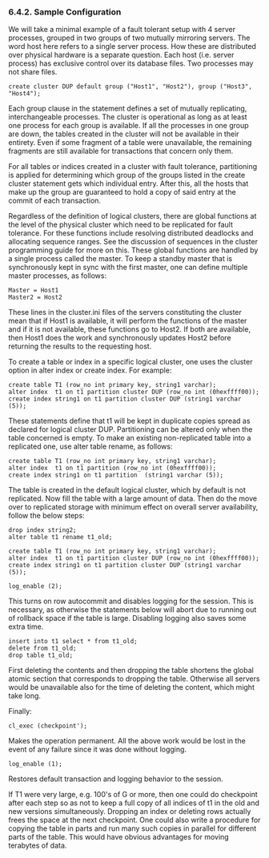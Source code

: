 <div id="faultfaulttolersampleconfig" class="section">

<div class="titlepage">

<div>

<div>

### 6.4.2. Sample Configuration

</div>

</div>

</div>

We will take a minimal example of a fault tolerant setup with 4 server
processes, grouped in two groups of two mutually mirroring servers. The
word host here refers to a single server process. How these are
distributed over physical hardware is a separate question. Each host
(i.e. server process) has exclusive control over its database files. Two
processes may not share files.

``` programlisting
create cluster DUP default group ("Host1", "Host2"), group ("Host3", "Host4");
```

Each group clause in the statement defines a set of mutually
replicating, interchangeable processes. The cluster is operational as
long as at least one process for each group is available. If all the
processes in one group are down, the tables created in the cluster will
not be available in their entirety. Even if some fragment of a table
were unavailable, the remaining fragments are still available for
transactions that concern only them.

For all tables or indices created in a cluster with fault tolerance,
partitioning is applied for determining which group of the groups listed
in the create cluster statement gets which individual entry. After this,
all the hosts that make up the group are guaranteed to hold a copy of
said entry at the commit of each transaction.

Regardless of the definition of logical clusters, there are global
functions at the level of the physical cluster which need to be
replicated for fault tolerance. For these functions include resolving
distributed deadlocks and allocating sequence ranges. See the discussion
of sequences in the cluster programming guide for more on this. These
global functions are handled by a single process called the master. To
keep a standby master that is synchronously kept in sync with the first
master, one can define multiple master processes, as follows:

``` programlisting
Master = Host1
Master2 = Host2
```

These lines in the cluster.ini files of the servers constituting the
cluster mean that if Host1 is available, it will perform the functions
of the master and if it is not available, these functions go to Host2.
If both are available, then Host1 does the work and synchronously
updates Host2 before returning the results to the requesting host.

To create a table or index in a specific logical cluster, one uses the
cluster option in alter index or create index. For example:

``` programlisting
create table T1 (row_no int primary key, string1 varchar);
alter index  t1 on t1 partition cluster DUP (row_no int (0hexffff00));
create index string1 on t1 partition cluster DUP (string1 varchar (5));
```

These statements define that t1 will be kept in duplicate copies spread
as declared for logical cluster DUP. Partitioning can be altered only
when the table concerned is empty. To make an existing non-replicated
table into a replicated one, use alter table rename, as follows:

``` programlisting
create table T1 (row_no int primary key, string1 varchar);
alter index  t1 on t1 partition (row_no int (0hexffff00));
create index string1 on t1 partition  (string1 varchar (5));
```

The table is created in the default logical cluster, which by default is
not replicated. Now fill the table with a large amount of data. Then do
the move over to replicated storage with minimum effect on overall
server availability, follow the below steps:

``` programlisting
drop index string2;
alter table t1 rename t1_old;

create table T1 (row_no int primary key, string1 varchar);
alter index  t1 on t1 partition cluster DUP (row_no int (0hexffff00));
create index string1 on t1 partition cluster DUP (string1 varchar (5));

log_enable (2);
```

This turns on row autocommit and disables logging for the session. This
is necessary, as otherwise the statements below will abort due to
running out of rollback space if the table is large. Disabling logging
also saves some extra time.

``` programlisting
insert into t1 select * from t1_old;
delete from t1_old;
drop table t1_old;
```

First deleting the contents and then dropping the table shortens the
global atomic section that corresponds to dropping the table. Otherwise
all servers would be unavailable also for the time of deleting the
content, which might take long.

Finally:

``` programlisting
cl_exec (checkpoint');
```

Makes the operation permanent. All the above work would be lost in the
event of any failure since it was done without logging.

``` programlisting
log_enable (1);
```

Restores default transaction and logging behavior to the session.

If T1 were very large, e.g. 100's of G or more, then one could do
checkpoint after each step so as not to keep a full copy of all indices
of t1 in the old and new versions simultaneously. Dropping an index or
deleting rows actually frees the space at the next checkpoint. One could
also write a procedure for copying the table in parts and run many such
copies in parallel for different parts of the table. This would have
obvious advantages for moving terabytes of data.

</div>
